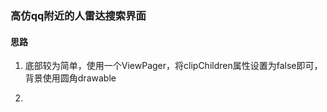 ### 高仿qq附近的人雷达搜索界面
#### 思路

 1. 底部较为简单，使用一个ViewPager，将clipChildren属性设置为false即可，背景使用圆角drawable


 2. 